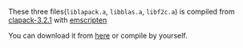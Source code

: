 These three files(`liblapack.a`, `libblas.a`, `libf2c.a`) is compiled from [clapack-3.2.1](https://www.netlib.org/clapack/) with [emscripten](https://emscripten.org/)

You can download it from [here](https://github.com/hzhangxyz/TAT/releases/tag/v0.0.6) or compile by yourself.
